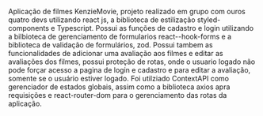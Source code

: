 Aplicação de filmes KenzieMovie, projeto realizado em grupo com ouros quatro devs utilizando react js, a biblioteca de estilização styled-components e Typescript. Possui as funções de cadastro e login utilizando a bilbioteca de gerenciamento de formularios react--hook-forms e a biblioteca de validação de formulários, zod. Possui tambem as funcionalidades de adicionar uma avaliação aos filmes e editar as avaliações dos filmes, possui proteção de rotas, onde o usuario logado não pode forçar acesso a pagina de login e cadastro e para editar a avaliação, somente se o usuário estiver logado. Foi utilziado ContextAPI como gerenciador de estados globais, assim como a biblioteca axios apra requisições e react-router-dom para o gerenciamento das rotas da aplicação.
